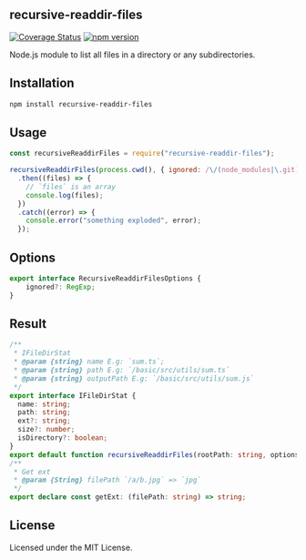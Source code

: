 recursive-readdir-files
---

[![Coverage Status](https://coveralls.io/repos/github/jaywcjlove/recursive-readdir-files/badge.svg?branch=main)](https://coveralls.io/github/jaywcjlove/recursive-readdir-files?branch=main) [![npm version](https://img.shields.io/npm/v/recursive-readdir-files.svg)](https://www.npmjs.com/package/recursive-readdir-files)

Node.js module to list all files in a directory or any subdirectories.

## Installation

```bash
npm install recursive-readdir-files
```

## Usage

```js
const recursiveReaddirFiles = require("recursive-readdir-files");

recursiveReaddirFiles(process.cwd(), { ignored: /\/(node_modules|\.git)/ })
  .then((files) => {
    // `files` is an array
    console.log(files);
  })
  .catch((error) => {
    console.error("something exploded", error);
  });
```

## Options

```ts
export interface RecursiveReaddirFilesOptions {
    ignored?: RegExp;
}
```

## Result

```ts
/**
 * IFileDirStat
 * @param {string} name E.g: `sum.ts`;
 * @param {string} path E.g: `/basic/src/utils/sum.ts`
 * @param {string} outputPath E.g: `/basic/src/utils/sum.js`
 */
export interface IFileDirStat {
  name: string;
  path: string;
  ext?: string;
  size?: number;
  isDirectory?: boolean;
}
export default function recursiveReaddirFiles(rootPath: string, options?: RecursiveReaddirFilesOptions): Promise<IFileDirStat[]>;
/**
 * Get ext
 * @param {String} filePath `/a/b.jpg` => `jpg`
 */
export declare const getExt: (filePath: string) => string;

```

## License

Licensed under the MIT License.
